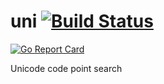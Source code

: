 # uni [![Build Status](https://semaphoreci.com/api/v1/sourcefoundry/uni/branches/master/badge.svg)](https://semaphoreci.com/sourcefoundry/uni)

[![Go Report Card](https://goreportcard.com/badge/github.com/source-foundry/uni)](https://goreportcard.com/report/github.com/source-foundry/uni)

Unicode code point search
